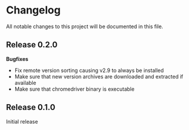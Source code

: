 # Changelog

All notable changes to this project will be documented in this file.

## Release 0.2.0

**Bugfixes**

 - Fix remote version sorting causing v2.9 to always be installed
 - Make sure that new version archives are downloaded and extracted if available
 - Make sure that chromedriver binary is executable

## Release 0.1.0

Initial release
